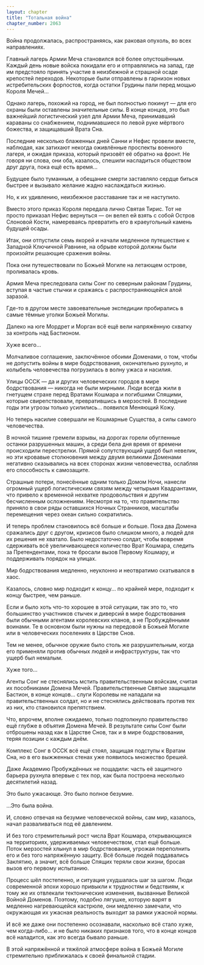 ```yaml
---
layout: chapter
title: "Тотальная война"
chapter_number: 2063
---
```




Война продолжалась, распространяясь, как раковая опухоль, во всех направлениях.

Главный лагерь Армии Меча становился всё более опустошённым. Каждый день новые войска покидали его и отправлялись на запад, где им предстояло принять участие в неизбежной и страшной осаде крепостей переходов. Некоторые были отправлены в гарнизон новых истребительских форпостов, когда остатки Грудины пали перед мощью Короля Мечей...

Однако лагерь, похожий на город, не был полностью покинут — для его охраны были оставлены значительные силы. В конце концов, это был важнейший логистический узел для Армии Меча, принимавший караваны со снабжением, поднимавшиеся по левой руке мёртвого божества, и защищавший Врата Сна.

Последние несколько блаженных дней Санни и Нефис провели вместе, наблюдая, как затихают некогда оживлённые проспекты военного лагеря, и ожидая приказа, который призовёт её обратно на фронт. Не говоря ни слова, они оба, казалось, спешили насладиться обществом друг друга, пока ещё есть время...

Будущее было туманным, а обещание смерти заставляло сердце биться быстрее и вызывало желание жадно наслаждаться жизнью.

Но, к их удивлению, неизбежное расставание так и не наступило.

Вместо этого приказ Короля передала лично Святая Тирис. Тот не просто приказал Нефис вернуться — он велел ей взять с собой Остров Слоновой Кости, намереваясь превратить его в краеугольный камень будущей осады.

Итак, они отпустили семь якорей и начали медленное путешествие к Западной Ключичной Равнине, на обрыве которой должны были произойти решающие сражения войны.

Пока они путешествовали по Божьей Могиле на летающем острове, проливалась кровь.

Армия Меча преследовала силы Сонг по северным районам Грудины, вступая в частые стычки и сражаясь с распространяющейся алой заразой.

Где-то в другом месте завоевательные экспедиции пробирались в самые тёмные уголки Божьей Могилы.

Далеко на юге Мордрет и Морган всё ещё вели напряжённую схватку за контроль над Бастионом.

Хуже всего...

Молчаливое соглашение, заключённое обоими Доменами, о том, чтобы не допустить войны в мире бодрствования, окончательно рухнуло, и колыбель человечества погрузилась в волну ужаса и насилия.

Улицы ОССК — да и других человеческих городов в мире бодрствования — никогда не были мирными. Люди всегда жили в гнетущем страхе перед Вратами Кошмара и погибшими Спящими, которые свирепствовали, превратившись в мерзостей. В последние годы эти угрозы только усилились... появился Меняющий Кожу.

Но теперь насилие совершали не Кошмарные Существа, а силы самого человечества.

В ночной тишине гремели взрывы, на дорогах горели обугленные останки разрушенных машин, а среди бела дня время от времени происходили перестрелки. Прямой сопутствующий ущерб был невелик, но эти кровавые столкновения между двумя великими Доменами негативно сказывались на всех сторонах жизни человечества, ослабляя его способность к самозащите.

Страшные потери, понесённые одним только Домом Ночи, нанесли огромный ущерб логистическим связям между четырьмя Квадрантами, что привело к временной нехватке продовольствия и другим бесчисленным осложнениям. Несмотря на то, что правительство приняло в свои ряды оставшихся Ночных Странников, масштабы перемещения через океан сильно сократились.

И теперь проблем становилось всё больше и больше. Пока два Домена сражались друг с другом, кризисов было слишком много, а людей для их решения не хватало. Было недостаточно солдат, чтобы вовремя сдерживать всё увеличивающееся количество Врат Кошмара, следить за Претендентами, пока те бросали вызов Первому Кошмару, и поддерживать порядок на улицах.

Мир бодрствования медленно, неуклонно и неотвратимо скатывался в хаос.

Казалось, словно мир подходит к концу... по крайней мере, подходит к концу быстрее, чем раньше.

Если и было хоть что-то хорошее в этой ситуации, так это то, что большинство участников стычек и диверсий в мире бодрствования были обычными агентами королевских кланов, а не Пробуждёнными воинами. Те в основном были нужны на передовой в Божьей Могиле или в человеческих поселениях в Царстве Снов.

Тем не менее, обычное оружие было столь же разрушительным, когда его применяли против обычных людей и инфраструктуры, так что ущерб был немалым.

Хуже того...

Агенты Сонг не стеснялись мстить правительственным войскам, считая их пособниками Домена Мечей. Правительственные Святые защищали Бастион, в конце концов... слуги Королевы не нападали на правительственных солдат, но и не стеснялись действовать против тех из них, кто становился препятствием.

Что, впрочем, вполне ожидаемо, только подтолкнуло правительство ещё глубже в объятия Домена Мечей. В результате силы Сонг были отброшены назад как в Царстве Снов, так и в мире бодрствования, теряя позиции с каждым днём.

Комплекс Сонг в ОССК всё ещё стоял, защищая подступы к Вратам Сна, но в его выжженных стенах уже появилось множество брешей.

Даже Академию Пробуждённых не пощадили: часть её защитного барьера рухнула впервые с тех пор, как была построена несколько десятилетий назад.

Это было ужасающе. Это было полное безумие.

...Это была война.

И, словно отвечая на безумие человеческой войны, сам мир, казалось, начал разваливаться под её давлением.

И без того стремительный рост числа Врат Кошмара, открывающихся на территориях, удерживаемых человечеством, стал ещё больше. Поток мерзостей хлынул в мир бодрствования, угрожая переполнить его и без того напряжённую защиту. Всё больше людей поддавались Заклятию, а значит, всё больше Спящих теряли свои жизни, бросая вызов его первому испытанию.

Процесс шёл постепенно, и ситуация ухудшалась шаг за шагом. Люди современной эпохи хорошо привыкли к трудностям и бедствиям, к тому же их отвлекали тектонические изменения, вызванные Великой Войной Доменов. Поэтому, подобно лягушке, которую варят в медленно нагревающейся кастрюле, они медленно замечали, что окружающая их ужасная реальность выходит за рамки ужасной нормы.

И всё же даже они постепенно осознавали, насколько всё стало хуже, чем когда-либо... и не было никаких признаков того, что в конце концов всё наладится, как это всегда бывало раньше.

В этой напряжённой и тяжёлой атмосфере война в Божьей Могиле стремительно приближалась к своей финальной стадии.


